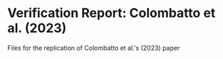 # Verification Report: Colombatto et al. (2023)
Files for the replication of Colombatto et al.'s (2023) paper

